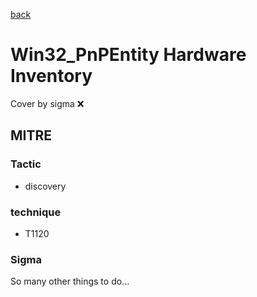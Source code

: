 [back](../index.md)
# Win32_PnPEntity Hardware Inventory
Cover by sigma :x: 

## MITRE
### Tactic
  - discovery

### technique
  - T1120

### Sigma

 So many other things to do...